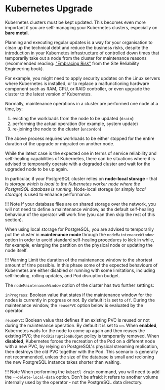 # Kubernetes Upgrade

Kubernetes clusters must be kept updated. This becomes even more
important if you are self-managing your Kubernetes clusters, especially
on **bare metal**.

Planning and executing regular updates is a way for your organisation
to clean up the technical debt and reduce the business risks, despite
the introduction in your Kubernetes infrastructure of controlled
down times that temporarily take out a node from the cluster for
maintenance reasons (recommended reading:
["Embracing Risk"](https://landing.google.com/sre/sre-book/chapters/embracing-risk/)
from the Site Reliability Engineering book).

For example, you might need to apply security updates on the Linux
servers where Kubernetes is installed, or to replace a malfunctioning
hardware component such as RAM, CPU, or RAID controller, or even upgrade
the cluster to the latest version of Kubernetes.

Normally, maintenance operations in a cluster are performed one
node at a time, by:

1. evicting the workloads from the node to be updated (`drain`)
2. performing the actual operation (for example, system update)
3. re-joining the node to the cluster (`uncordon`)

The above process requires workloads to be either stopped for the
entire duration of the upgrade or migrated on another node.

While the latest case is the expected one in terms of service
reliability and self-healing capabilities of Kubernetes, there can
be situations where it is advised to temporarily operate with a
degraded cluster and wait for the upgraded node to be up again.

In particular, if your PostgreSQL cluster relies on **node-local storage**
\- that is *storage which is local to the Kubernetes worker node where
the PostgreSQL database is running*.
Node-local storage (or simply *local storage*) is used to enhance performance.

!!! Note
    If your database files are on shared storage over the network,
    you will not need to define a maintenance window, as the default
    self-healing behaviour of the operator will work fine
    (you can then skip the rest of this section).

When using local storage for PostgreSQL, you are advised to temporarily
put the cluster in **maintenance mode** through the `nodeMaintenanceWindow`
option in order to avoid standard self-healing procedures to kick in
while, for example, enlarging the partition on the physical node or
updating the node itself.

!!! Warning
    Limit the duration of the maintenance window to the shortest
    amount of time possible. In this phase some of the expected
    behaviours of Kubernetes are either disabled or running with
    some limitations, including self-healing, rolling updates,
    and Pod disruption budget.

The `nodeMaintenanceWindow` option of the cluster has two further
settings:

`inProgress`:
Boolean value that states if the maintenance window for the nodes
is currently in progress or not. By default it is set to `off`.
During the maintenance window, the `reusePVC` option below is
evaluated by the operator.

`reusePVC`:
Boolean value that defines if an existing PVC is reused or
not during the maintenance operation. By default it is set to `on`.
When **enabled**, Kubernetes waits for the node to come up
again and then reuses the existing PVC; the `PodDisruptionBudget`
policy is temporarily removed.
When **disabled**, Kubernetes forces the recreation of the
Pod on a different node with a new PVC, by relying on
PostgreSQL's physical streaming replication, then destroys
the old PVC together with the Pod. This scenario is generally
not recommended, unless the size of the database is small
and recloning the new PostgreSQL instance takes shorter than
waiting.

!!! Note
    When performing the `kubectl drain` command, you will need
    to add the `--delete-local-data` option.
    Don't be afraid: it refers to another volume internally used
    by the operator - not the PostgreSQL data directory.
